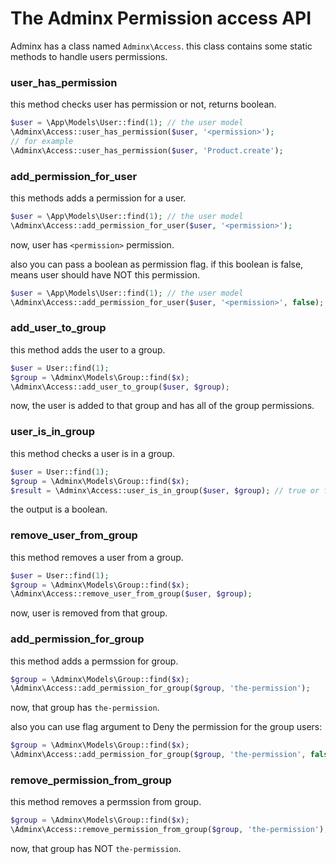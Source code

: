 # The Adminx Permission access API
Adminx has a class named `Adminx\Access`. this class contains some static methods to handle users permissions.

### user_has_permission
this method checks user has permission or not, returns boolean.

```php
$user = \App\Models\User::find(1); // the user model
\Adminx\Access::user_has_permission($user, '<permission>');
// for example
\Adminx\Access::user_has_permission($user, 'Product.create');
```

### add_permission_for_user
this methods adds a permission for a user.

```php
$user = \App\Models\User::find(1); // the user model
\Adminx\Access::add_permission_for_user($user, '<permission>');
```

now, user has `<permission>` permission.

also you can pass a boolean as permission flag. if this boolean is false, means user should have NOT this permission.

```php
$user = \App\Models\User::find(1); // the user model
\Adminx\Access::add_permission_for_user($user, '<permission>', false);
```

### add_user_to_group
this method adds the user to a group.

```php
$user = User::find(1);
$group = \Adminx\Models\Group::find($x);
\Adminx\Access::add_user_to_group($user, $group);
```

now, the user is added to that group and has all of the group permissions.

### user_is_in_group
this method checks a user is in a group.

```php
$user = User::find(1);
$group = \Adminx\Models\Group::find($x);
$result = \Adminx\Access::user_is_in_group($user, $group); // true or false
```

the output is a boolean.

### remove_user_from_group
this method removes a user from a group.

```php
$user = User::find(1);
$group = \Adminx\Models\Group::find($x);
\Adminx\Access::remove_user_from_group($user, $group);
```

now, user is removed from that group.

### add_permission_for_group
this method adds a permssion for group.

```php
$group = \Adminx\Models\Group::find($x);
\Adminx\Access::add_permission_for_group($group, 'the-permission');
```

now, that group has `the-permission`.

also you can use flag argument to Deny the permission for the group users:

```php
$group = \Adminx\Models\Group::find($x);
\Adminx\Access::add_permission_for_group($group, 'the-permission', false);
```

### remove_permission_from_group
this method removes a permssion from group.

```php
$group = \Adminx\Models\Group::find($x);
\Adminx\Access::remove_permission_from_group($group, 'the-permission');
```

now, that group has NOT `the-permission`.
